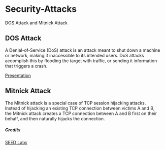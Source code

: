 # Security-Attacks
DOS Attack and Mitnick Attack

## DOS Attack
A Denial-of-Service (DoS) attack is an attack meant to shut down a machine or network, making it inaccessible to its intended users. DoS attacks accomplish this by flooding the target with traffic, or sending it information that triggers a crash.

[Presentation](https://github.com/piyush97/Security-Attacks/blob/main/Networking%20Project.pptx)

## Mitnick Attack
The Mitnick attack is a special case of TCP session hijacking attacks. Instead of hijacking an existing TCP
connection between victims A and B, the Mitnick attack creates a TCP connection between A and B first on
their behalf, and then naturally hijacks the connection.


##### Credits
[SEED Labs](https://seedsecuritylabs.org/)

